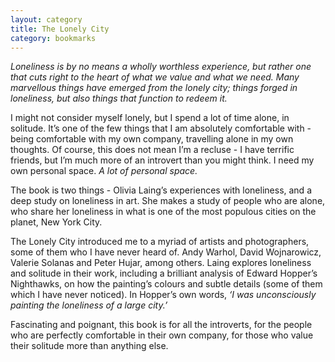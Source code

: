 ```yaml
---
layout: category
title: The Lonely City
category: bookmarks
---
```


*Loneliness is by no means a wholly worthless experience, but rather one that cuts right to the heart of what we value and what we need. Many marvellous things have emerged from the lonely city; things forged in loneliness, but also things that function to redeem it.*

I might not consider myself lonely, but I spend a lot of time alone, in solitude. It’s one of the few things that I am absolutely comfortable with - being comfortable with my own company, travelling alone in my own thoughts. Of course, this does not mean I’m a recluse - I have terrific friends, but I’m much more of an introvert than you might think. I need my own personal space. *A lot of personal space.* 

The book is two things - Olivia Laing’s experiences with loneliness, and a deep study on loneliness in art. She makes a study of people who are alone, who share her loneliness in what is one of the most populous cities on the planet, New York City. 

The Lonely City introduced me to a myriad of artists and photographers, some of them who I have never heard of. Andy Warhol, David Wojnarowicz, Valerie Solanas and Peter Hujar, among others. Laing explores loneliness and solitude in their work, including a brilliant analysis of Edward Hopper’s Nighthawks, on how the painting’s colours and subtle details (some of them which I have never noticed). In Hopper’s own words, *‘I was unconsciously painting the loneliness of a large city.’*

Fascinating and poignant, this book is for all the introverts, for the people who are perfectly comfortable in their own company, for those who value their solitude more than anything else.